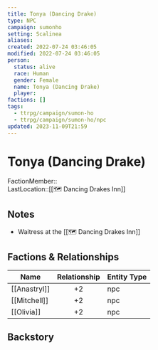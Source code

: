 ```yaml
---
title: Tonya (Dancing Drake)
type: NPC
campaign: sumonho
setting: Scalinea
aliases: 
created: 2022-07-24 03:46:05
modified: 2022-07-24 03:46:05
person:
  status: alive
  race: Human
  gender: Female
  name: Tonya (Dancing Drake)
  player: 
factions: []
tags:
  - ttrpg/campaign/sumon-ho
  - ttrpg/campaign/sumon-ho/npc
updated: 2023-11-09T21:59
---
```


# Tonya (Dancing Drake)

FactionMember::  
LastLocation::[[🗺️ Dancing Drakes Inn]]

## Notes

- Waitress at the [[🗺️ Dancing Drakes Inn]]

## Factions & Relationships

| Name         | Relationship | Entity Type |
| ------------ |:------------:| ----------- |
| [[Anastryl]] |      +2      | npc         |
| [[Mitchell]] |      +2      | npc         |
| [[Olivia]]   |      +2      | npc            |



## Backstory
